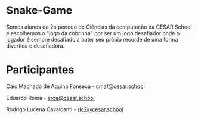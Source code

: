 # Snake-Game
Somos alunos do 2o período de Ciências da computação da CESAR School e escolhemos o "jogo da cobrinha" por ser um jogo desafiador onde o jogador é sempre desafiado a bater seu própio recorde de uma forma divertida e desafiadora.
# Participantes
Caio Machado de Aquino Fonseca - cmaf@cesar.school

Eduardo Roma - erca@cesar.school

Rodrigo Lucena Cavalcanti - rlc2@cesar.school